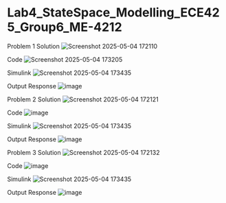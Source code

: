 # Lab4_StateSpace_Modelling_ECE425_Group6_ME-4212
Problem 1
   Solution
   ![Screenshot 2025-05-04 172110](https://github.com/user-attachments/assets/7d682b79-702c-41dd-912f-abce7b2df581)

   Code
   ![Screenshot 2025-05-04 173205](https://github.com/user-attachments/assets/e335d7cb-9448-4ab8-ae9f-b6f7c6234f12)

   Simulink
   ![Screenshot 2025-05-04 173435](https://github.com/user-attachments/assets/791f856d-6551-4fd8-a76d-618e60d245a9)

   Output Response
   ![image](https://github.com/user-attachments/assets/6c08bdea-a55e-4532-83ac-bce72d52e9aa)

Problem 2
   Solution
   ![Screenshot 2025-05-04 172121](https://github.com/user-attachments/assets/af4a684a-6719-42e0-89e5-62d35ccd3ebc)

   Code
   ![image](https://github.com/user-attachments/assets/46a5ba4d-968d-4cb6-b158-826cc84daa93)

   Simulink
   ![Screenshot 2025-05-04 173435](https://github.com/user-attachments/assets/b4c38005-6882-4778-8294-15bc2b549ba6)

   Output Response
   ![image](https://github.com/user-attachments/assets/9cbee6b6-5669-407c-a18d-e4af33783df1)

Problem 3
   Solution
   ![Screenshot 2025-05-04 172132](https://github.com/user-attachments/assets/04bb3592-4d8b-4ba3-9c16-f6c2d9831cda)

   Code
   ![image](https://github.com/user-attachments/assets/75165370-9a5e-4c03-a142-d1966a95a9f8)

   Simulink
   ![Screenshot 2025-05-04 173435](https://github.com/user-attachments/assets/bfc35f7d-4749-4f16-afcf-3d2e89597119)

   Output Response
   ![image](https://github.com/user-attachments/assets/87f30317-c197-4194-9af6-11bb10212933)

